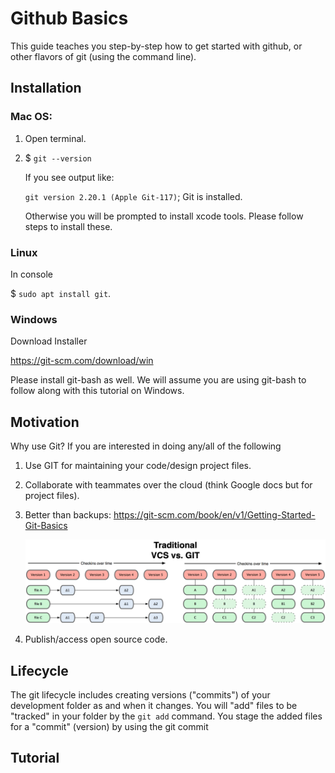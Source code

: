 

# Github Basics

This guide teaches you step-by-step how to get started with github, or other flavors of git (using the command line).



## Installation

### Mac OS:

1. Open terminal.
2. $ ``git --version``

    If you see output like:
    
    ``git version 2.20.1 (Apple Git-117)``; Git is installed.
    
    Otherwise you will be prompted to install xcode tools. Please follow steps to install these.
    
### Linux

In console

$ ``sudo apt install git``.

### Windows

Download Installer

https://git-scm.com/download/win

Please install git-bash as well. We will assume you are using git-bash to follow along with this tutorial on Windows.

    
    
    
## Motivation

Why use Git? If you are interested in doing any/all of the following

1. Use GIT for maintaining your code/design project files.
2. Collaborate with teammates over the cloud (think Google docs but for project files).
3. Better than backups: https://git-scm.com/book/en/v1/Getting-Started-Git-Basics

    <img src='vcsVSgit.png'>
4. Publish/access open source code.





## Lifecycle

The git lifecycle includes creating versions ("commits") of your development folder as and when it changes. You will 
"add" files to be "tracked" in your folder by the `git add` command. You stage the added files for a "commit" (version) by using the git commit



## Tutorial
    



<script>
    document.getElementsByTagName("header")[0].style.visibility = "hidden";
</script>
